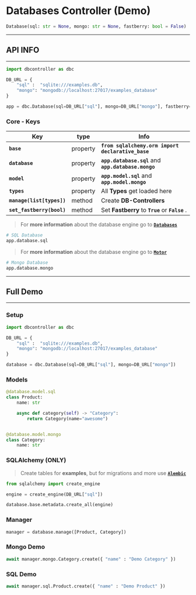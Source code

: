 # Databases **Controller** (Demo)

```python
Database(sql: str = None, mongo: str = None, fastberry: bool = False)
```

---

## API **INFO**

---

```python title="Init"
import dbcontroller as dbc

DB_URL = {
    "sql" :  "sqlite:///examples.db",
    "mongo": "mongodb://localhost:27017/examples_database"
}

app = dbc.Database(sql=DB_URL["sql"], mongo=DB_URL["mongo"], fastberry=False)
```

### Core - **Keys**

| Key                       | type     | Info                                                |
| ------------------------- | -------- | --------------------------------------------------- |
| **`base`**                | property | **`from sqlalchemy.orm import declarative_base`**   |
| **`database`**            | property | **`app.database.sql`** and **`app.database.mongo`** |
| **`model`**               | property | **`app.model.sql`** and **`app.model.mongo`**       |
| **`types`**               | property | All **Types** get loaded here                       |
| **`manage(list[types])`** | method   | Create **DB-Controllers**                           |
| **`set_fastberry(bool)`** | method   | Set **Fastberry** to **`True`** or **`False`** .    |

> For **more information** about the database engine go to <a href="https://pypi.org/project/databases/" target="_blank">**`Databases`**</a>

```python title="SQL Database"
# SQL Database
app.database.sql
```

> For **more information** about the database engine go to <a href="https://pypi.org/project/motor/" target="_blank">**`Motor`**</a>

```python title="Mongo Database"
# Mongo Database
app.database.mongo
```

---

## Full **Demo**

---

### **Setup**

```python
import dbcontroller as dbc

DB_URL = {
    "sql" :  "sqlite:///examples.db",
    "mongo": "mongodb://localhost:27017/examples_database"
}

database = dbc.Database(sql=DB_URL["sql"], mongo=DB_URL["mongo"])
```

### **Models**

```python
@database.model.sql
class Product:
    name: str

    async def category(self) -> "Category":
        return Category(name="awesome")


@database.model.mongo
class Category:
    name: str
```

### **SQLAlchemy** (ONLY)

> Create tables for **examples**, but for migrations and more use <a href="https://pypi.org/project/alembic/" target="_blank">**`Alembic`**</a>

```python
from sqlalchemy import create_engine

engine = create_engine(DB_URL["sql"])

database.base.metadata.create_all(engine)
```

### **Manager**

```python
manager = database.manage([Product, Category])
```

### **Mongo** Demo

```python
await manager.mongo.Category.create({ "name" : "Demo Category" })
```

### **SQL** Demo

```python
await manager.sql.Product.create({ "name" : "Demo Product" })
```
